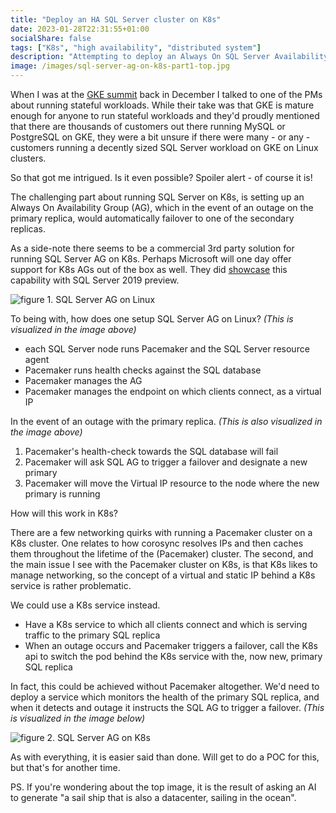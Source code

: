 ```yaml
---
title: "Deploy an HA SQL Server cluster on K8s"
date: 2023-01-28T22:31:55+01:00
socialShare: false
tags: ["K8s", "high availability", "distributed system"]
description: "Attempting to deploy an Always On SQL Server Availability Group on Kubernetes"
image: /images/sql-server-ag-on-k8s-part1-top.jpg
---
```


When I was at the [GKE summit](/blog/gke-summit-22) back in December I talked to one of the PMs about running
stateful workloads. While their take was that GKE is mature enough for anyone to run stateful workloads
and they'd proudly mentioned that there are thousands of customers out there running MySQL or PostgreSQL
on GKE, they were a bit unsure if there were many - or any - customers running a decently sized SQL Server
workload on GKE on Linux clusters.

So that got me intrigued. Is it even possible? Spoiler alert - of course it is!

The challenging part about running SQL Server on K8s, is setting up an Always On Availability Group (AG), which
in the event of an outage on the primary replica, would automatically failover to one
of the secondary replicas.

As a side-note there seems to be a commercial 3rd party solution for running SQL Server AG on K8s. Perhaps Microsoft
will one day offer support for K8s AGs out of the box as well. They did
[showcase](https://github.com/microsoft/sql-server-samples/tree/master/samples/features/high%20availability/Kubernetes)
this capability with SQL Server 2019 preview.


<img src="/images/sql-server-ag-on-k8s-part1-1.png" alt="figure 1. SQL Server AG on Linux" class="full-width"/>

To being with, how does one setup SQL Server AG on Linux? _(This is visualized in the image above)_
* each SQL Server node runs Pacemaker and the SQL Server resource agent
* Pacemaker runs health checks against the SQL database
* Pacemaker manages the AG
* Pacemaker manages the endpoint on which clients connect, as a virtual IP

In the event of an outage with the primary replica. _(This is also visualized in the image above)_
1. Pacemaker's health-check towards the SQL database will fail
1. Pacemaker will ask SQL AG to trigger a failover and designate a new primary
1. Pacemaker will move the Virtual IP resource to the node where the new primary is running

How will this work in K8s?

There are a few networking quirks with running a Pacemaker cluster on a K8s cluster.
One relates to how corosync resolves IPs and then caches them throughout the lifetime of the (Pacemaker) cluster.
The second, and the main issue I see with the Pacemaker cluster on K8s, is that K8s likes to manage networking,
so the concept of a virtual and static IP behind a K8s service is rather problematic.

We could use a K8s service instead.

* Have a K8s service to which all clients connect and which is serving traffic to the primary SQL replica
* When an outage occurs and Pacemaker triggers a failover, call the K8s api to switch the pod behind the
K8s service with the, now new, primary SQL replica

In fact, this could be achieved without Pacemaker altogether. We'd need to deploy a service which monitors the health of
the primary SQL replica, and when it detects and outage it instructs the SQL AG to trigger a failover. _(This is visualized in the image below)_

<img src="/images/sql-server-ag-on-k8s-part1-2.png" alt="figure 2. SQL Server AG on K8s" class="half-width"/>

As with everything, it is easier said than done. Will get to do a POC for this, but that's for another time.

PS. If you're wondering about the top image, it is the result of asking an AI to generate "a sail ship that is also
 a datacenter, sailing in the ocean".
